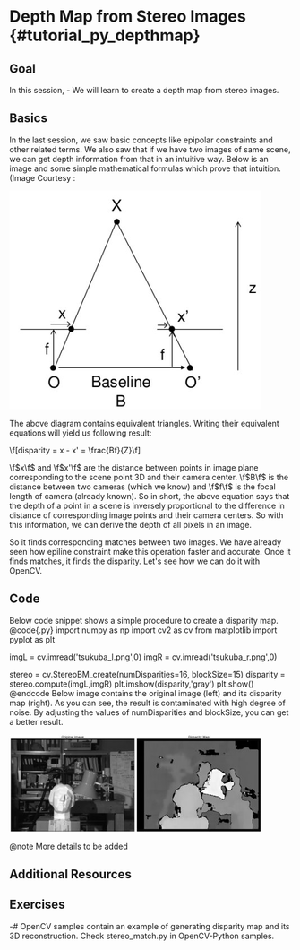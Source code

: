 Depth Map from Stereo Images {#tutorial_py_depthmap}
============================

Goal
----

In this session,
    -   We will learn to create a depth map from stereo images.

Basics
------

In the last session, we saw basic concepts like epipolar constraints and other related terms. We also
saw that if we have two images of same scene, we can get depth information from that in an intuitive
way. Below is an image and some simple mathematical formulas which prove that intuition. (Image
Courtesy :

![image](images/stereo_depth.jpg)

The above diagram contains equivalent triangles. Writing their equivalent equations will yield us
following result:

\f[disparity = x - x' = \frac{Bf}{Z}\f]

\f$x\f$ and \f$x'\f$ are the distance between points in image plane corresponding to the scene point 3D and
their camera center. \f$B\f$ is the distance between two cameras (which we know) and \f$f\f$ is the focal
length of camera (already known). So in short, the above equation says that the depth of a point in a
scene is inversely proportional to the difference in distance of corresponding image points and
their camera centers. So with this information, we can derive the depth of all pixels in an image.

So it finds corresponding matches between two images. We have already seen how epiline constraint
make this operation faster and accurate. Once it finds matches, it finds the disparity. Let's see
how we can do it with OpenCV.

Code
----

Below code snippet shows a simple procedure to create a disparity map.
@code{.py}
import numpy as np
import cv2 as cv
from matplotlib import pyplot as plt

imgL = cv.imread('tsukuba_l.png',0)
imgR = cv.imread('tsukuba_r.png',0)

stereo = cv.StereoBM_create(numDisparities=16, blockSize=15)
disparity = stereo.compute(imgL,imgR)
plt.imshow(disparity,'gray')
plt.show()
@endcode
Below image contains the original image (left) and its disparity map (right). As you can see, the result
is contaminated with high degree of noise. By adjusting the values of numDisparities and blockSize,
you can get a better result.

![image](images/disparity_map.jpg)

@note More details to be added

Additional Resources
--------------------

Exercises
---------

-#  OpenCV samples contain an example of generating disparity map and its 3D reconstruction. Check
    stereo_match.py in OpenCV-Python samples.
